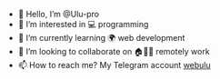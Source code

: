 - 👋 Hello, I’m @Ulu-pro
- 👀 I’m interested in 💻 programming
- 🌱 I’m currently learning 🌍 web development
- 💞️ I’m looking to collaborate on 🏠👨‍💻 remotely work
- 📫 How to reach me? My Telegram account <a href="https://t.me/webulu">webulu</a>

<!---
Ulu-pro/Ulu-pro is a ✨ special ✨ repository because its `README.md` (this file) appears on your GitHub profile.
You can click the Preview link to take a look at your changes.
--->

